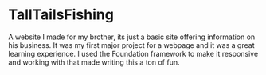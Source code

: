 # TallTailsFishing

A website I made for my brother, its just a basic site offering information on his business. It was my first major project for a webpage and it was a great learning experience. I used the Foundation framework to make it responsive and working with that made writing this a ton of fun. 
